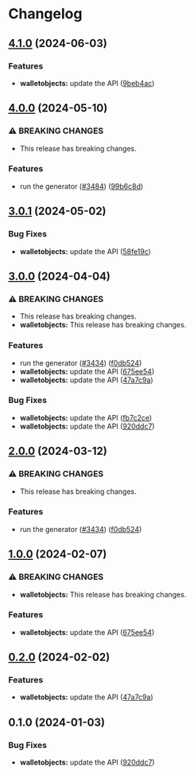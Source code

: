 # Changelog

## [4.1.0](https://github.com/googleapis/google-api-nodejs-client/compare/walletobjects-v4.0.0...walletobjects-v4.1.0) (2024-06-03)


### Features

* **walletobjects:** update the API ([9beb4ac](https://github.com/googleapis/google-api-nodejs-client/commit/9beb4ac0effb79ce598578a419bb4446f7a1b9c6))

## [4.0.0](https://github.com/googleapis/google-api-nodejs-client/compare/walletobjects-v3.0.1...walletobjects-v4.0.0) (2024-05-10)


### ⚠ BREAKING CHANGES

* This release has breaking changes.

### Features

* run the generator ([#3484](https://github.com/googleapis/google-api-nodejs-client/issues/3484)) ([99b6c8d](https://github.com/googleapis/google-api-nodejs-client/commit/99b6c8de5beb8447d177048a64a977ee39ee5ee6))

## [3.0.1](https://github.com/googleapis/google-api-nodejs-client/compare/walletobjects-v3.0.0...walletobjects-v3.0.1) (2024-05-02)


### Bug Fixes

* **walletobjects:** update the API ([58fe19c](https://github.com/googleapis/google-api-nodejs-client/commit/58fe19cf6606af287f80afa88f6846a0df9a23c6))

## [3.0.0](https://github.com/googleapis/google-api-nodejs-client/compare/walletobjects-v2.0.0...walletobjects-v3.0.0) (2024-04-04)


### ⚠ BREAKING CHANGES

* This release has breaking changes.
* **walletobjects:** This release has breaking changes.

### Features

* run the generator ([#3434](https://github.com/googleapis/google-api-nodejs-client/issues/3434)) ([f0db524](https://github.com/googleapis/google-api-nodejs-client/commit/f0db524bb26f05cea3dec4c0ed66b496399e3857))
* **walletobjects:** update the API ([675ee54](https://github.com/googleapis/google-api-nodejs-client/commit/675ee54401a7ef8708b677d15839331daa410541))
* **walletobjects:** update the API ([47a7c9a](https://github.com/googleapis/google-api-nodejs-client/commit/47a7c9a994495ad2184b5d5db2e7c60de2e3c826))


### Bug Fixes

* **walletobjects:** update the API ([fb7c2ce](https://github.com/googleapis/google-api-nodejs-client/commit/fb7c2ceebc99af5409ffc4788ebce5c0ca593cc1))
* **walletobjects:** update the API ([920ddc7](https://github.com/googleapis/google-api-nodejs-client/commit/920ddc780c9201ae9c3aa68b1ba535d125797d7a))

## [2.0.0](https://github.com/googleapis/google-api-nodejs-client/compare/walletobjects-v1.0.0...walletobjects-v2.0.0) (2024-03-12)


### ⚠ BREAKING CHANGES

* This release has breaking changes.

### Features

* run the generator ([#3434](https://github.com/googleapis/google-api-nodejs-client/issues/3434)) ([f0db524](https://github.com/googleapis/google-api-nodejs-client/commit/f0db524bb26f05cea3dec4c0ed66b496399e3857))

## [1.0.0](https://github.com/googleapis/google-api-nodejs-client/compare/walletobjects-v0.2.0...walletobjects-v1.0.0) (2024-02-07)


### ⚠ BREAKING CHANGES

* **walletobjects:** This release has breaking changes.

### Features

* **walletobjects:** update the API ([675ee54](https://github.com/googleapis/google-api-nodejs-client/commit/675ee54401a7ef8708b677d15839331daa410541))

## [0.2.0](https://github.com/googleapis/google-api-nodejs-client/compare/walletobjects-v0.1.0...walletobjects-v0.2.0) (2024-02-02)


### Features

* **walletobjects:** update the API ([47a7c9a](https://github.com/googleapis/google-api-nodejs-client/commit/47a7c9a994495ad2184b5d5db2e7c60de2e3c826))

## 0.1.0 (2024-01-03)


### Bug Fixes

* **walletobjects:** update the API ([920ddc7](https://github.com/googleapis/google-api-nodejs-client/commit/920ddc780c9201ae9c3aa68b1ba535d125797d7a))
